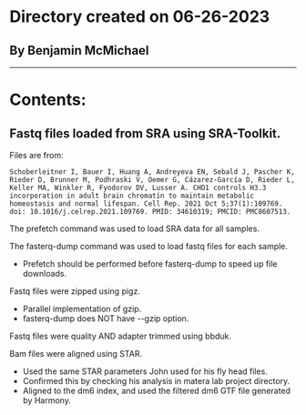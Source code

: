 # Directory created on 06-26-2023
## By Benjamin McMichael

------------------------------------------------------------------------------------------------------------------
# Contents:

## Fastq files loaded from SRA using SRA-Toolkit.

Files are from:
```
Schoberleitner I, Bauer I, Huang A, Andreyeva EN, Sebald J, Pascher K, Rieder D, Brunner M, Podhraski V, Oemer G, Cázarez-García D, Rieder L, Keller MA, Winkler R, Fyodorov DV, Lusser A. CHD1 controls H3.3 incorporation in adult brain chromatin to maintain metabolic homeostasis and normal lifespan. Cell Rep. 2021 Oct 5;37(1):109769. doi: 10.1016/j.celrep.2021.109769. PMID: 34610319; PMCID: PMC8607513.
 ```

The prefetch command was used to load SRA data for all samples.

The fasterq-dump command was used to load fastq files for each sample.
- Prefetch should be performed before fasterq-dump to speed up file downloads.

Fastq files were zipped using pigz.
- Parallel implementation of gzip.
- fasterq-dump does NOT have --gzip option.

Fastq files were quality AND adapter trimmed using bbduk.

Bam files were aligned using STAR.
- Used the same STAR parameters John used for his fly head files.
- Confirmed this by checking his analysis in matera lab project directory.
- Aligned to the dm6 index, and used the filtered dm6 GTF file generated by Harmony.
